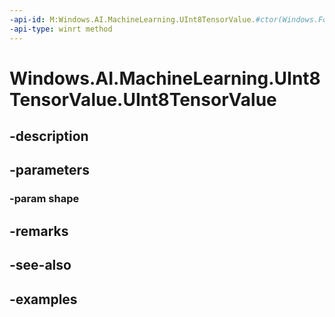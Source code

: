```yaml
---
-api-id: M:Windows.AI.MachineLearning.UInt8TensorValue.#ctor(Windows.Foundation.Collections.IVectorView{System.Int64})
-api-type: winrt method
---
```


<!-- Method syntax.
public UInt8TensorValue.UInt8TensorValue(IVectorView<Int64> shape)
-->

# Windows.AI.MachineLearning.UInt8TensorValue.UInt8TensorValue

## -description

## -parameters
### -param shape

## -remarks

## -see-also

## -examples

